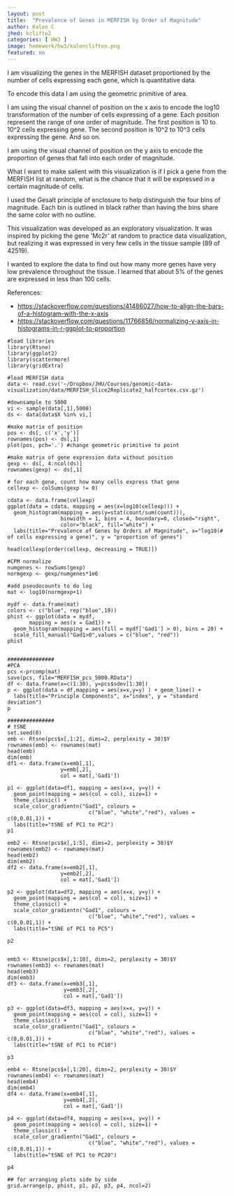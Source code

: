 ```yaml
---
layout: post
title:  "Prevalence of Genes in MERFISH by Order of Magnitude"
author: Kalen C
jhed: kclifto2
categories: [ HW3 ]
image: homework/hw3/kalenclifton.png
featured: no
---
```


I am visualizing the genes in the MERFISH dataset proportioned by the number of cells expressing each gene, which is quantitative data.

To encode this data I am using the geometric primitive of area.

I am using the visual channel of position on the x axis to encode the log10 transformation of the number of cells expressing of a gene. Each position represent the range of one order of magnitude. The first position is 10 to 10^2 cells expressing gene. The second position is 10^2 to 10^3 cells expressing the gene. And so on.

I am using the visual channel of position on the y axis to encode the proportion of genes that fall into each order of magnitude. 

What I want to make salient with this visualization is if I pick a gene from the MERFISH list at random, what is the chance that it will be expressed in a certain magnitude of cells.

I used the Gesalt principle of enclosure to help distinguish the four bins of magnitude. Each bin is outlined in black rather than having the bins share the same color with no outline.

This visualization was developed as an exploratory visualization. It was inspired by picking the gene 'Mc2r' at random to practice data visualization, but realizing it was expressed in very few cells in the tissue sample (89 of 42519).

I wanted to explore the data to find out how many more genes have very low prevalence throughout the tissue. I learned that about 5% of the genes are expressed in less than 100 cells.

References: 
- https://stackoverflow.com/questions/41486027/how-to-align-the-bars-of-a-histogram-with-the-x-axis
- https://stackoverflow.com/questions/11766856/normalizing-y-axis-in-histograms-in-r-ggplot-to-proportion



```{r}
#load libraries
library(Rtsne)
library(ggplot2)
library(scattermore)
library(gridExtra) 

#load MERFISH data
data <- read.csv('~/Dropbox/JHU/Courses/genomic-data-visualization/data/MERFISH_Slice2Replicate2_halfcortex.csv.gz')

#downsample to 5000
vi <- sample(data[,1],5000)
ds <- data[data$X %in% vi,]

#make matrix of position
pos <- ds[, c('x','y')]
rownames(pos) <- ds[,1]
plot(pos, pch='.') #change geometric primitive to point

#make matrix of gene expression data without position
gexp <- ds[, 4:ncol(ds)]
rownames(gexp) <- ds[,1]

# for each gene, count how many cells express that gene
cellexp <- colSums(gexp != 0)

cdata <- data.frame(cellexp)
ggplot(data = cdata, mapping = aes(x=log10(cellexp))) +
  geom_histogram(mapping = aes(y=stat(count/sum(count))), 
                 binwidth = 1, bins = 4, boundary=0, closed="right", 
                 color="black", fill="white") +
  labs(title="Prevalence of Genes by Orders of Magnitude", x="log10(# of cells expressing a gene)", y = "proportion of genes")

head(cellexp[order(cellexp, decreasing = TRUE)])

#CPM normalize
numgenes <- rowSums(gexp)
normgexp <- gexp/numgenes*1e6

#add pseudocounts to do log
mat <- log10(normgexp+1)

mydf <- data.frame(mat)
colors <- c("blue", rep("blue",19))
phist <- ggplot(data = mydf,
       mapping = aes(x = Gad1)) +
  geom_histogram(mapping = aes(fill = mydf['Gad1'] > 0), bins = 20) +
  scale_fill_manual("Gad1>0",values = c("blue", "red"))		 
phist


###############
#PCA
pcs <-prcomp(mat)
save(pcs, file="MERFISH_pcs_5000.RData")
df <- data.frame(x=c(1:30), y=pcs$sdev[1:30])
p <- ggplot(data = df,mapping = aes(x=x,y=y) ) + geom_line() +
  labs(title="Principle Components", x="index", y = "standard deviation")
p

###############
# tSNE
set.seed(0) 
emb <- Rtsne(pcs$x[,1:2], dims=2, perplexity = 30)$Y
rownames(emb) <- rownames(mat)
head(emb)
dim(emb)
df1 <- data.frame(x=emb[,1],
                 y=emb[,2],
                 col = mat[,'Gad1']) 

p1 <- ggplot(data=df1, mapping = aes(x=x, y=y)) +
  geom_point(mapping = aes(col = col), size=1) + 
  theme_classic() + 
  scale_color_gradientn("Gad1", colours =
                          c("blue", "white","red"), values = c(0,0.01,1)) +
  labs(title="tSNE of PC1 to PC2")
p1

emb2 <- Rtsne(pcs$x[,1:5], dims=2, perplexity = 30)$Y
rownames(emb2) <- rownames(mat)
head(emb2)
dim(emb2)
df2 <- data.frame(x=emb2[,1],
                 y=emb2[,2],
                 col = mat[,'Gad1']) 

p2 <- ggplot(data=df2, mapping = aes(x=x, y=y)) +
  geom_point(mapping = aes(col = col), size=1) + 
  theme_classic() + 
  scale_color_gradientn("Gad1", colours =
                          c("blue", "white","red"), values = c(0,0.01,1)) +
  labs(title="tSNE of PC1 to PC5")

p2


emb3 <- Rtsne(pcs$x[,1:10], dims=2, perplexity = 30)$Y
rownames(emb3) <- rownames(mat)
head(emb3)
dim(emb3)
df3 <- data.frame(x=emb3[,1],
                  y=emb3[,2],
                  col = mat[,'Gad1']) 

p3 <- ggplot(data=df3, mapping = aes(x=x, y=y)) +
  geom_point(mapping = aes(col = col), size=1) + 
  theme_classic() + 
  scale_color_gradientn("Gad1", colours =
                          c("blue", "white","red"), values = c(0,0.01,1)) +
  labs(title="tSNE of PC1 to PC10")

p3

emb4 <- Rtsne(pcs$x[,1:20], dims=2, perplexity = 30)$Y
rownames(emb4) <- rownames(mat)
head(emb4)
dim(emb4)
df4 <- data.frame(x=emb4[,1],
                  y=emb4[,2],
                  col = mat[,'Gad1']) 

p4 <- ggplot(data=df4, mapping = aes(x=x, y=y)) +
  geom_point(mapping = aes(col = col), size=1) + 
  theme_classic() + 
  scale_color_gradientn("Gad1", colours =
                          c("blue", "white","red"), values = c(0,0.01,1)) +
  labs(title="tSNE of PC1 to PC20")

p4

## for arranging plots side by side
grid.arrange(p, phist, p1, p2, p3, p4, ncol=2)

```


